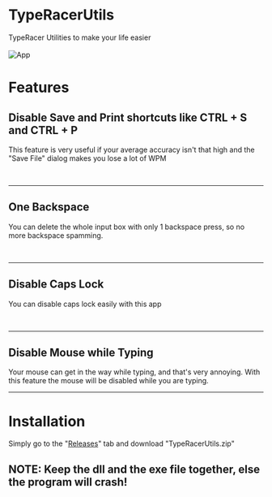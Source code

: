 # TypeRacerUtils

TypeRacer Utilities to make your life easier<br><br>
![App](https://cdn.discordapp.com/attachments/517955652761550848/798909014981083176/CvwOpBrM4S84EtQAAAAASUVORK5CYII.png)<br>
# Features

<h2>Disable Save and Print shortcuts like CTRL + S and CTRL + P</h2>

<p>This feature is very useful if your average accuracy isn't that high and the "Save File" dialog makes you lose a lot of WPM</p><br>
<hr>
<h2>One Backspace</h2>

<p>You can delete the whole input box with only 1 backspace press, so no more backspace spamming.</p><br>
<hr>
<h2>Disable Caps Lock</h2> 

<p>You can disable caps lock easily with this app</p><br>
<hr>
<h2>Disable Mouse while Typing</h2>

<p>Your mouse can get in the way while typing, and that's very annoying. With this feature the mouse will be disabled while you are typing.</p>
<hr>

# Installation 
Simply go to the "[Releases](https://github.com/memetrollsXD/TypeRacerUtils/releases/)" tab and download "TypeRacerUtils.zip"

<h2>NOTE: Keep the dll and the exe file together, else the program will crash!</h2>
